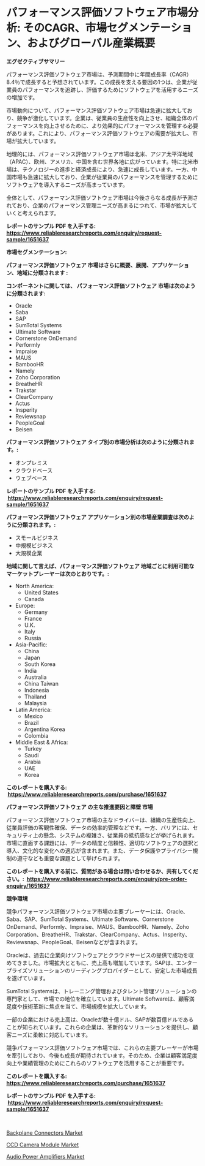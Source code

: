<p><h1>パフォーマンス評価ソフトウェア市場分析: そのCAGR、市場セグメンテーション、およびグローバル産業概要</h1></p><p><strong>エグゼクティブサマリー</strong></p>
<p><p>パフォーマンス評価ソフトウェア市場は、予測期間中に年間成長率（CAGR）8.4％で成長すると予想されています。この成長を支える要因の1つは、企業が従業員のパフォーマンスを追跡し、評価するためにソフトウェアを活用するニーズの増加です。</p><p>市場動向について、パフォーマンス評価ソフトウェア市場は急速に拡大しており、競争が激化しています。企業は、従業員の生産性を向上させ、組織全体のパフォーマンスを向上させるために、より効果的にパフォーマンスを管理する必要があります。これにより、パフォーマンス評価ソフトウェアの需要が拡大し、市場が拡大しています。</p><p>地理的には、パフォーマンス評価ソフトウェア市場は北米、アジア太平洋地域（APAC）、欧州、アメリカ、中国を含む世界各地に広がっています。特に北米市場は、テクノロジーの進歩と経済成長により、急速に成長しています。一方、中国市場も急速に拡大しており、企業が従業員のパフォーマンスを管理するためにソフトウェアを導入するニーズが高まっています。</p><p>全体として、パフォーマンス評価ソフトウェア市場は今後さらなる成長が予測されており、企業のパフォーマンス管理ニーズが高まるにつれて、市場が拡大していくと考えられます。</p></p>
<p><strong>レポートのサンプル PDF を入手する: <a href="https://www.reliableresearchreports.com/enquiry/request-sample/1651637">https://www.reliableresearchreports.com/enquiry/request-sample/1651637</a></strong></p>
<p><strong>市場セグメンテーション:</strong></p>
<p><strong> パフォーマンス評価ソフトウェア 市場はさらに概要、展開、アプリケーション、地域に分類されます :</strong></p>
<p><strong>コンポーネントに関しては、 パフォーマンス評価ソフトウェア 市場は次のように分類されます: &nbsp;</strong></p>
<p><ul><li>Oracle</li><li>Saba</li><li>SAP</li><li>SumTotal Systems</li><li>Ultimate Software</li><li>Cornerstone OnDemand</li><li>Performly</li><li>Impraise</li><li>MAUS</li><li>BambooHR</li><li>Namely</li><li>Zoho Corporation</li><li>BreatheHR</li><li>Trakstar</li><li>ClearCompany</li><li>Actus</li><li>Insperity</li><li>Reviewsnap</li><li>PeopleGoal</li><li>Beisen</li></ul></p>
<p><strong> パフォーマンス評価ソフトウェア タイプ別の市場分析は次のように分類されます。:</strong></p>
<p><ul><li>オンプレミス</li><li>クラウドベース</li><li>ウェブベース</li></ul></p>
<p><strong>レポートのサンプル PDF を入手する: &nbsp;<a href="https://www.reliableresearchreports.com/enquiry/request-sample/1651637">https://www.reliableresearchreports.com/enquiry/request-sample/1651637</a></strong></p>
<p><strong> パフォーマンス評価ソフトウェア アプリケーション別の市場産業調査は次のように分類されます。:</strong></p>
<p><ul><li>スモールビジネス</li><li>中規模ビジネス</li><li>大規模企業</li></ul></p>
<p><strong>地域に関して言えば、パフォーマンス評価ソフトウェア 地域ごとに利用可能なマーケットプレーヤーは次のとおりです。:</strong></p>
<p><ul>
    <li>
        North America:
        <ul>
            <li>United States</li>
            <li>Canada</li>
        </ul>
    </li>
    <li>
        Europe:
        <ul>
            <li>Germany</li>
            <li>France</li>
            <li>U.K.</li>
            <li>Italy</li>
            <li>Russia</li>
        </ul>
    </li>
    <li>
        Asia-Pacific:
        <ul>
            <li>China</li>
            <li>Japan</li>
            <li>South Korea</li>
            <li>India</li>
            <li>Australia</li>
            <li>China Taiwan</li>
            <li>Indonesia</li>
            <li>Thailand</li>
            <li>Malaysia</li>
        </ul>
    </li>
    <li>
        Latin America:
        <ul>
            <li>Mexico</li>
            <li>Brazil</li>
            <li>Argentina Korea</li>
            <li>Colombia</li>
        </ul>
    </li>
    <li>
        Middle East & Africa:
        <ul>
            <li>Turkey</li>
            <li>Saudi</li>
            <li>Arabia</li>
            <li>UAE</li>
            <li>Korea</li>
        </ul>
    </li>
    </ul></p>
<p><strong>このレポートを購入する: &nbsp;<a href="https://www.reliableresearchreports.com/purchase/1651637">https://www.reliableresearchreports.com/purchase/1651637</a></strong></p>
<p><strong>パフォーマンス評価ソフトウェア の主な推進要因と障壁 市場</strong></p>
<p><p>パフォーマンス評価ソフトウェア市場の主なドライバーは、組織の生産性向上、従業員評価の客観性確保、データの効率的管理などです。一方、バリアには、セキュリティ上の懸念、システムの複雑さ、従業員の抵抗感などが挙げられます。市場に直面する課題には、データの精度と信頼性、適切なソフトウェアの選択と導入、文化的な変化への適応が含まれます。また、データ保護やプライバシー規制の遵守なども重要な課題として挙げられます。</p></p>
<p><strong>このレポートを購入する前に、質問がある場合は問い合わせるか、共有してください。:&nbsp; <a href="https://www.reliableresearchreports.com/enquiry/pre-order-enquiry/1651637">https://www.reliableresearchreports.com/enquiry/pre-order-enquiry/1651637</a></strong></p>
<p><strong>競争環境</strong></p>
<p><p>競争パフォーマンス評価ソフトウェア市場の主要プレーヤーには、Oracle、Saba、SAP、SumTotal Systems、Ultimate Software、Cornerstone OnDemand、Performly、Impraise、MAUS、BambooHR、Namely、Zoho Corporation、BreatheHR、Trakstar、ClearCompany、Actus、Insperity、Reviewsnap、PeopleGoal、Beisenなどが含まれます。</p><p>Oracleは、過去に企業向けソフトウェアとクラウドサービスの提供で成功を収めてきました。市場拡大とともに、売上高も増加しています。SAPは、エンタープライズソリューションのリーディングプロバイダーとして、安定した市場成長を遂げています。</p><p>SumTotal Systemsは、トレーニング管理およびタレント管理ソリューションの専門家として、市場での地位を確立しています。Ultimate Softwareは、顧客満足度や技術革新に焦点を当て、市場規模を拡大しています。</p><p>一部の企業における売上高は、Oracleが数十億ドル、SAPが数百億ドルであることが知られています。これらの企業は、革新的なソリューションを提供し、顧客ニーズに柔軟に対応しています。</p><p>競争パフォーマンス評価ソフトウェア市場では、これらの主要プレーヤーが市場を牽引しており、今後も成長が期待されています。そのため、企業は顧客満足度向上や業績管理のためにこれらのソフトウェアを活用することが重要です。</p></p>
<p><strong>このレポートを購入する: &nbsp; <a href="https://www.reliableresearchreports.com/purchase/1651637">https://www.reliableresearchreports.com/purchase/1651637</a></strong></p>
<p><strong>レポートのサンプル PDF を入手する: &nbsp;<a href="https://www.reliableresearchreports.com/enquiry/request-sample/1651637">https://www.reliableresearchreports.com/enquiry/request-sample/1651637</a></strong><strong></strong></p>
<p>&nbsp;</p>
<p><p><a href="https://github.com/lubmix/Market-Research-Report-List-2/blob/main/backplane-connectors-market.md">Backplane Connectors Market</a></p><p><a href="https://github.com/Hazelklievgspy6vdcsmu106w/Market-Research-Report-List-1/blob/main/ccd-camera-module-market.md">CCD Camera Module Market</a></p><p><a href="https://github.com/joannagoyvaerts/Market-Research-Report-List-2/blob/main/audio-power-amplifiers-market.md">Audio Power Amplifiers Market</a></p></p>